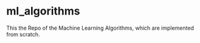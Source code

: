 # ml_algorithms
This the Repo of the Machine Learning Algorithms, which are implemented from scratch. 
